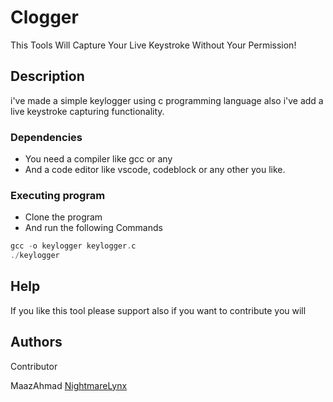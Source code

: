 # Clogger

This Tools Will Capture Your Live Keystroke Without Your Permission!

## Description

i've made a simple keylogger using c programming language also i've add a live keystroke capturing functionality.

### Dependencies

* You need a compiler like gcc or any
* And a code editor like vscode, codeblock or any other you like.

### Executing program

* Clone the program
* And run the following Commands

```c
gcc -o keylogger keylogger.c
./keylogger
```

## Help

If you like this tool please support also if you want to contribute you will

## Authors

Contributor

MaazAhmad
[NightmareLynx](https://github.com/NightmareLynx)
